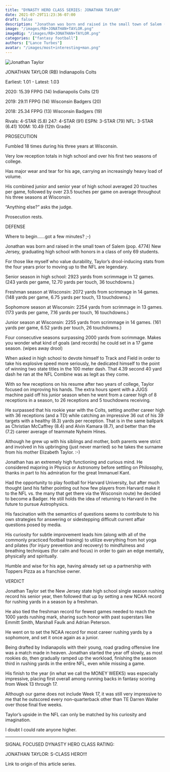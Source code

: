 ```yaml
---
title: "DYNASTY HERO CLASS SERIES: JONATHAN TAYLOR"
date: 2021-07-29T11:23:36-07:00
draft: false
description: "Jonathan was born and raised in the small town of Salem (pop. 4774) New Jersey, graduating high school with honors in a class of only 69 students. "
image: "/images/RB+JONATHAN+TAYLOR.png"
imageBig: "/images/RB+JONATHAN+TAYLOR.png"
categories: ["fantasy football"]
authors: ["Lance Turbes"]
avatar: "/images/most+interesting+man.png"
---
```


![Jonathan Taylor](/images/RB+JONATHAN+TAYLOR.png)

JONATHAN TAYLOR (RB) Indianapolis Colts

Earliest: 1.01 - Latest: 1.03

2020: 15.39 FPPG (14) Indianapolis Colts (21)

2019: 29.11 FPPG (14) Wisconsin Badgers (20)

2018: 25.34 FPPG (13) Wisconsin Badgers (19)

Rivals: 4-STAR (5.8) 247: 4-STAR (91) ESPN: 3-STAR (79) NFL: 3-STAR (6.41) 100M: 10.49 (12th Grade)

PROSECUTION

Fumbled 18 times during his three years at Wisconsin.

Very low reception totals in high school and over his first two seasons of college.

Has major wear and tear for his age, carrying an increasingly heavy load of volume.

His combined junior and senior year of high school averaged 20 touches per game, followed by over 23.5 touches per game on average throughout his three seasons at Wisconsin.

“Anything else?” asks the judge.

Prosecution rests.

DEFENSE

Where to begin……got a few minutes? ;-)

Jonathan was born and raised in the small town of Salem (pop. 4774) New Jersey, graduating high school with honors in a class of only 69 students.

For those like myself who value durability, Taylor’s drool-inducing stats from the four years prior to moving up to the NFL are legendary.

Senior season in high school: 2923 yards from scrimmage in 12 games. (243 yards per game, 12.70 yards per touch, 36 touchdowns.)

Freshman season at Wisconsin: 2072 yards from scrimmage in 14 games. (148 yards per game, 6.75 yards per touch, 13 touchdowns.)

Sophomore season at Wisconsin: 2254 yards from scrimmage in 13 games. (173 yards per game, 7.16 yards per touch, 16 touchdowns.)

Junior season at Wisconsin: 2255 yards from scrimmage in 14 games. (161 yards per game, 6.52 yards per touch, 26 touchdowns.)

Four consecutive seasons surpassing 2000 yards from scrimmage. Makes you wonder what kind of goals (and records) he could set in a 17 game season. (wipes away drool)

When asked in high school to devote himself to Track and Field in order to take his explosive speed more seriously, he dedicated himself to the point of winning two state titles in the 100 meter dash. That 4.39 second 40 yard dash he ran at the NFL Combine was as legit as they come.

With so few receptions on his resume after two years of college, Taylor focused on improving his hands. The extra hours spent with a JUGS machine paid off his junior season when he went from a career high of 8 receptions in a season, to 26 receptions and 5 touchdowns receiving.

He surpassed that his rookie year with the Colts, setting another career high with 36 receptions (and a TD) while catching an impressive 36 out of his 39 targets with a healthy (8.3) yards per reception. That is in the same ballpark as Christian McCaffrey (8.4) and Alvin Kamara (8.7), and better than the (7.2) career average of teammate Nyheim Hines.

Although he grew up with his siblings and mother, both parents were strict and involved in his upbringing (just never married) so he takes the surname from his mother Elizabeth Taylor. :-)

Jonathan has an extremely high functioning and curious mind. He considered majoring in Physics or Astronomy before settling on Philosophy, thanks in part to his admiration for the great Immanuel Kant.

Had the opportunity to play football for Harvard University, but after much thought (and his father pointing out how few players from Harvard make it to the NFL vs. the many that get there via the Wisconsin route) he decided to become a Badger. He still holds the idea of returning to Harvard in the future to pursue Astrophysics.

His fascination with the semantics of questions seems to contribute to his own strategies for answering or sidestepping difficult current affair questions posed by media.

His curiosity for subtle improvement leads him (along with all of the commonly practiced football training) to utilize everything from hot yoga and pilates (for injury prevention and recovery) to mindfulness and breathing techniques (for calm and focus) in order to gain an edge mentally, physically and spiritually.

Humble and wise for his age, having already set up a partnership with Toppers Pizza as a franchise owner.

VERDICT

Jonathan Taylor set the New Jersey state high school single season rushing record his senior year, then followed that up by setting a new NCAA record for rushing yards in a season by a freshman.

He also tied the freshman record for fewest games needed to reach the 1000 yards rushing mark, sharing such honor with past superstars like Emmitt Smith, Marshall Faulk and Adrian Peterson.

He went on to set the NCAA record for most career rushing yards by a sophomore, and set it once again as a junior.

Being drafted by Indianapolis with their young, road grading offensive line was a match made in heaven. Jonathan started the year off slowly, as most rookies do, then gradually ramped up the workload, finishing the season third in rushing yards in the entire NFL, even while missing a game.

His finish to the year (in what we call the MONEY WEEKS) was especially impressive, placing first overall among running backs in fantasy scoring from Week 13 through 17.

Although our game does not include Week 17, it was still very impressive to me that he outscored every non-quarterback other than TE Darren Waller over those final five weeks.

Taylor’s upside in the NFL can only be matched by his curiosity and imagination.

I doubt I could rate anyone higher.

---

SIGNAL FOCUSED DYNASTY HERO CLASS RATING:

JONATHAN TAYLOR: S-CLASS HERO!!!

Link to origin of this article series.
